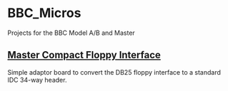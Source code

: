 # BBC_Micros
 Projects for the BBC Model A/B and Master

## [Master Compact Floppy Interface](/Master_Compact_FDC_Interface)
Simple adaptor board to convert the DB25 floppy interface to a standard IDC 34-way header.



